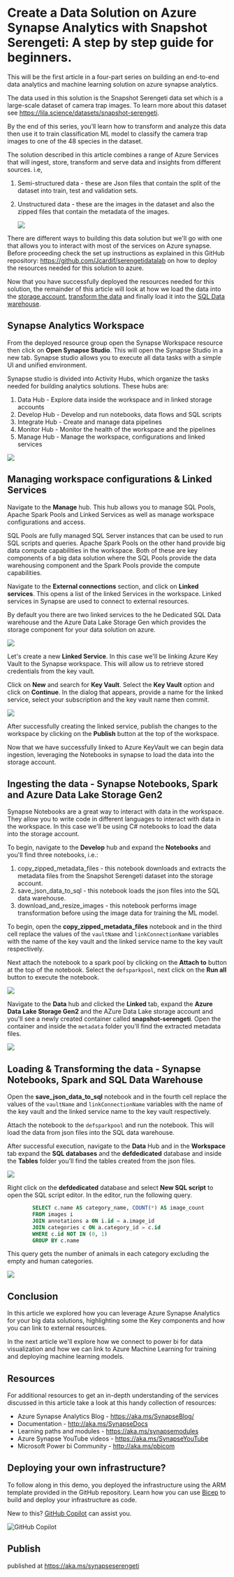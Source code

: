 # Create a Data Solution on Azure Synapse Analytics with Snapshot Serengeti: A step by step guide for beginners. 

This will be the first article in a four-part series on building an end-to-end data analytics and machine learning solution on azure synapse analytics. 

The data used in this solution is the Snapshot Serengeti data set which is a large-scale dataset of camera trap images. To learn more about this dataset see https://lila.science/datasets/snapshot-serengeti. 

By the end of this series, you’ll learn how to transform and analyze this data then use it to train classification ML model to classify the camera trap images to one of the 48 species in the dataset. 

The solution described in this article combines a range of Azure Services that will ingest, store, transform and serve data and insights from different sources. i.e, 

1. Semi-structured data - these are Json files that contain the split of the dataset into train, test and validation sets.
2. Unstructured data - these are the images in the dataset and also the zipped files that contain the metadata of the images.

    ![](Azure_Data_Lab_with_Sanpshot_Serengeti.png)

There are different ways to building this data solution but we'll go with one that allows you to interact with most of the services on Azure synapse. Before proceeding check the set up instructions as explained in this  GitHub repository: https://github.com/Jcardif/serengetidatalab on how to deploy the resources needed for this solution to azure.

Now that you have successfully deployed the resources needed for this solution, the remainder of this article will look at how we load the data into the [storage account](https://azure.microsoft.com/en-gb/free/storage/?WT.mc_id=data-89327-jndemenge), [transform the data](https://learn.microsoft.com/en-US/Azure/synapse-analytics/synapse-notebook-activity?WT.mc_id=data-89327-jndemenge&tabs=classical) and finally load it into the [SQL Data warehouse](https://learn.microsoft.com/en-us/azure/synapse-analytics/get-started-analyze-sql-pool?WT.mc_id=data-89327-jndemenge).

## Synapse Analytics Workspace
From the deployed resource group open the Synapse Workspace resource then click on **Open Synapse Studio**. This will open the Synapse Studio in a new tab. Synapse studio allows you to execute all data tasks with a simple UI and unified environment.

Synapse studio is divided into Activity Hubs, which organize the tasks needed for building analytics solutions. These hubs are: 
1. Data Hub - Explore data inside the workspace and in linked storage accounts
2. Develop Hub - Develop and run notebooks, data flows and SQL scripts
3. Integrate Hub - Create and manage data pipelines
4. Monitor Hub - Monitor the health of the workspace and the pipelines
5. Manage Hub - Manage the workspace, configurations and linked services

![](synapse_studio.png)

## Managing workspace configurations & Linked Services
Navigate to the **Manage** hub. This hub allows you to manage SQL Pools, Apache Spark Pools and Linked Services as well as manage workspace configurations and access. 

SQL Pools are fully managed SQL Server instances that can be used to run SQL scripts and queries. Apache Spark Pools on the other hand provide big data compute capabilities in the workspace. Both of these are key components of a big data solution where the SQL Pools provide the data warehousing component and the Spark Pools provide the compute capabilities.

Navigate to the **External connections** section, and click on **Linked services**. This opens a list of the linked Services in the workspace. Linked services in Synapse are used to connect to external resources. 

By default you there are two linked services to the he Dedicated SQL Data warehouse and the Azure Data Lake Storage Gen which provides the storage component for your data solution on azure.

![](adls.png)

Let's create a new **Linked Service**. In this case we'll be linking Azure Key Vault to the Synapse workspace. This will allow us to retrieve stored credentials from the key vault.

Click on **New** and search for **Key Vault**. Select the **Key Vault** option and click on **Continue**. In the dialog that appears, provide a name for the linked service, select your subscription and the key vault name then commit.

![](/snapshot-serengeti-synapse//images/vault_linked_service.png)

After successfully creating the linked service, publish the changes to the workspace by clicking on the **Publish** button at the top of the workspace.

Now that we have successfully linked to Azure KeyVault we can begin data ingestion, leveraging the Notebooks in synapse to load the data into the storage account. 

## Ingesting the data - Synapse Notebooks, Spark and Azure Data Lake Storage Gen2
Synapse Notebooks are a great way to interact with data in the workspace. They allow you to write code in different languages to interact with data in the workspace. In this case we'll be using C# notebooks to load the data into the storage account.

To begin, navigate to the **Develop** hub and expand the **Notebooks** and you'll find three notebooks, i.e.:
1. copy_zipped_metadata_files - this notebook downloads and extracts the metadata files from the Snapshot Serengeti dataset into the storage account.
2. save_json_data_to_sql - this notebook loads the json files into the SQL data warehouse.
3. download_and_resize_images - this notebook performs image transformation before using the image data for training the ML model. 

To begin, open the **copy_zipped_metadata_files** notebook and in the third cell replace the values of the `vaultName` and `linkConnectionName` variables with the name of the key vault and the linked service name to the key vault respectively.

Next attach the notebook to a spark pool by clicking on the **Attach to** button at the top of the notebook. Select the `defsparkpool`, next click on the **Run all** button to execute the notebook.

![](copy_zipped_metadata_files.png)

Navigate to the **Data** hub and clicked the **Linked** tab, expand the **Azure Data Lake Storage Gen2** and the AZure Data Lake storage account and you'll see a newly created container called **snapshot-serengeti**. Open the container and inside the `metadata` folder you'll find the extracted metadata files.

![](metadata_files.png)

## Loading & Transforming the data - Synapse Notebooks, Spark and SQL Data Warehouse
Open the **save_json_data_to_sql** notebook and in the fourth cell replace the values of the `vaultName` and `linkConnectionName` variables with the name of the key vault and the linked service name to the key vault respectively.

Attach the notebook to the `defsparkpool` and run the notebook. This will load the data from json files into the SQL data warehouse.

After successful execution, navigate to the **Data** Hub and in the **Workspace** tab expand the **SQL databases** and the **defdedicated** database and inside the **Tables** folder you'll find the tables created from the json files.

![](created_tables.png)

Right click on the **defdedicated** database and select **New SQL script** to open the SQL script editor. In the editor, run the following query.

```sql
        SELECT c.name AS category_name, COUNT(*) AS image_count
        FROM images i
        JOIN annotations a ON i.id = a.image_id
        JOIN categories c ON a.category_id = c.id
        WHERE c.id NOT IN (0, 1)
        GROUP BY c.name
```

This query gets the number of animals in each category excluding the empty and human categories. 

![](execute_sql_query.png)

## Conclusion
In this article we explored  how you can leverage Azure Synapse Analytics for your big data solutions, highlighting some the Key components and how you can link to external resources.

In the next article we'll explore how we  connect to power bi for data visualization and how we can link to Azure Machine Learning for training and deploying machine learning models.

## Resources
For additional resources to get an in-depth understanding of the services discussed in this article take a look at this handy collection of resources:

- Azure Synapse Analytics Blog - https://aka.ms/SynapseBlog/
- Documentation - http://aka.ms/SynapseDocs
- Learning paths and modules - https://aka.ms/synapsemodules
- Azure Synapse YouTube videos - https://aka.ms/SynapseYouTube
- Microsoft Power bi Community - http://aka.ms/pbicom 

## Deploying your own infrastructure?
To follow along in this demo, you deployed the infrastructure using the ARM template provided in the GitHub repository. Learn how you can use [Bicep](https://learn.microsoft.com/en-us/azure/azure-resource-manager/bicep/learn-bicep?WT.mc_id=data-89327-jndemenge) to build and deploy your infrastructure as code. 

New to this? [GitHub Copilot](https://docs.github.com/en/copilot/quickstart) can assist you. 

![GitHub Copilot](/snapshot-serengeti-synapse/assets/serengeti-copilot.gif)

## Publish
published at https://aka.ms/synapseserengeti

